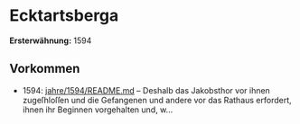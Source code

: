 # Ecktartsberga

**Ersterwähnung:** 1594

## Vorkommen
- 1594: [jahre/1594/README.md](../jahre/1594/README.md) – Deshalb das Jakobsthor vor ihnen zugeſhloſſen und die
Gefangenen und andere vor das Rathaus erfordert, ihnen
ihr Beginnen vorgehalten und, w...
